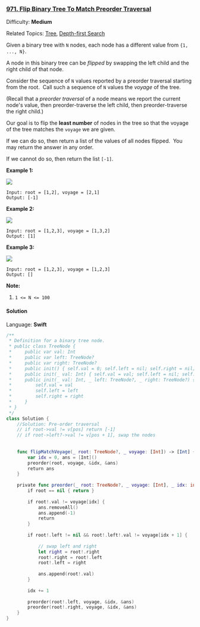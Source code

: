 ### [971\. Flip Binary Tree To Match Preorder Traversal](https://leetcode.com/problems/flip-binary-tree-to-match-preorder-traversal/)

Difficulty: **Medium**  

Related Topics: [Tree](https://leetcode.com/tag/tree/), [Depth-first Search](https://leetcode.com/tag/depth-first-search/)


Given a binary tree with `N` nodes, each node has a different value from `{1, ..., N}`.

A node in this binary tree can be _flipped_ by swapping the left child and the right child of that node.

Consider the sequence of `N` values reported by a preorder traversal starting from the root.  Call such a sequence of `N` values the _voyage_ of the tree.

(Recall that a _preorder traversal_ of a node means we report the current node's value, then preorder-traverse the left child, then preorder-traverse the right child.)

Our goal is to flip the **least number** of nodes in the tree so that the voyage of the tree matches the `voyage` we are given.

If we can do so, then return a list of the values of all nodes flipped.  You may return the answer in any order.

If we cannot do so, then return the list `[-1]`.


**Example 1:**

**![](https://assets.leetcode.com/uploads/2019/01/02/1219-01.png)**

```
Input: root = [1,2], voyage = [2,1]
Output: [-1]
```


**Example 2:**

**![](https://assets.leetcode.com/uploads/2019/01/02/1219-02.png)**

```
Input: root = [1,2,3], voyage = [1,3,2]
Output: [1]
```


**Example 3:**

**![](https://assets.leetcode.com/uploads/2019/01/02/1219-02.png)**

```
Input: root = [1,2,3], voyage = [1,2,3]
Output: []
```

**<span style="display: inline;">Note:</span>**

1.  `1 <= N <= 100`


#### Solution

Language: **Swift**

```swift
/**
 * Definition for a binary tree node.
 * public class TreeNode {
 *     public var val: Int
 *     public var left: TreeNode?
 *     public var right: TreeNode?
 *     public init() { self.val = 0; self.left = nil; self.right = nil; }
 *     public init(_ val: Int) { self.val = val; self.left = nil; self.right = nil; }
 *     public init(_ val: Int, _ left: TreeNode?, _ right: TreeNode?) {
 *         self.val = val
 *         self.left = left
 *         self.right = right
 *     }
 * }
 */
class Solution {
    //Solution: Pre-order traversal
    // if root->val != v[pos] return [-1]
    // if root->left?->val != v[pos + 1], swap the nodes
 
    
    func flipMatchVoyage(_ root: TreeNode?, _ voyage: [Int]) -> [Int] {
        var idx = 0, ans = [Int]()
        preorder(root, voyage, &idx, &ans)
        return ans
    }
    
    private func preorder(_ root: TreeNode?, _ voyage: [Int], _ idx: inout Int, _ ans: inout [Int]) {
        if root == nil { return }
    
        if root!.val != voyage[idx] {
            ans.removeAll()
            ans.append(-1)
            return
        }
        
        if root!.left != nil && root!.left!.val != voyage[idx + 1] {
            
            // swap left and right
            let right = root!.right
            root!.right = root!.left
            root!.left = right
            
            ans.append(root!.val)
        }
        
        idx += 1
        
        preorder(root!.left, voyage, &idx, &ans)
        preorder(root!.right, voyage, &idx, &ans)
    }
}
```